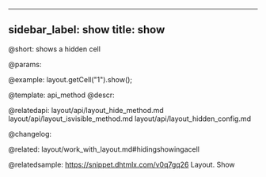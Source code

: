 
---
sidebar_label: show
title: show
---          

@short: shows a hidden cell


@params:




@example:
layout.getCell("1").show();


@template: api_method
@descr:



@relatedapi:
layout/api/layout_hide_method.md
layout/api/layout_isvisible_method.md
layout/api/layout_hidden_config.md

@changelog:

@related: layout/work_with_layout.md#hidingshowingacell

@relatedsample: https://snippet.dhtmlx.com/v0q7gq26	Layout. Show
